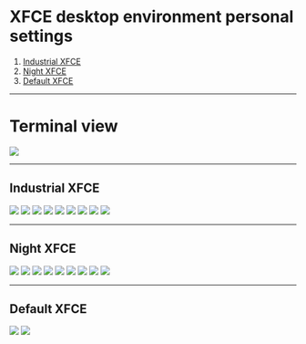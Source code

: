 # XFCE desktop environment personal settings

1. [Industrial XFCE](#industrial-xfce)
2. [Night XFCE](#night-xfce)
3. [Default XFCE](#default-xfce)

---

# Terminal view

![](show/terminal.png)

---

## Industrial XFCE

![](show/industrial/desktop.png)
![](show/industrial/explorer.png)
![](show/industrial/htop.png)
![](show/industrial/menu.png)
![](show/industrial/menu-apps.png)
![](show/industrial/notification.png)
![](show/industrial/program.png)
![](show/industrial/screenfetch.png)
![](show/industrial/xfce.png)

---

## Night XFCE

![](show/night/desktop.png)
![](show/night/explorer.png)
![](show/night/htop.png)
![](show/night/menu.png)
![](show/night/menu-apps.png)
![](show/night/notification.png)
![](show/night/program.png)
![](show/night/screenfetch.png)
![](show/night/xfce.png)

---

## Default XFCE

![](show/default/desktop.png)
![](show/default/workspace.png)